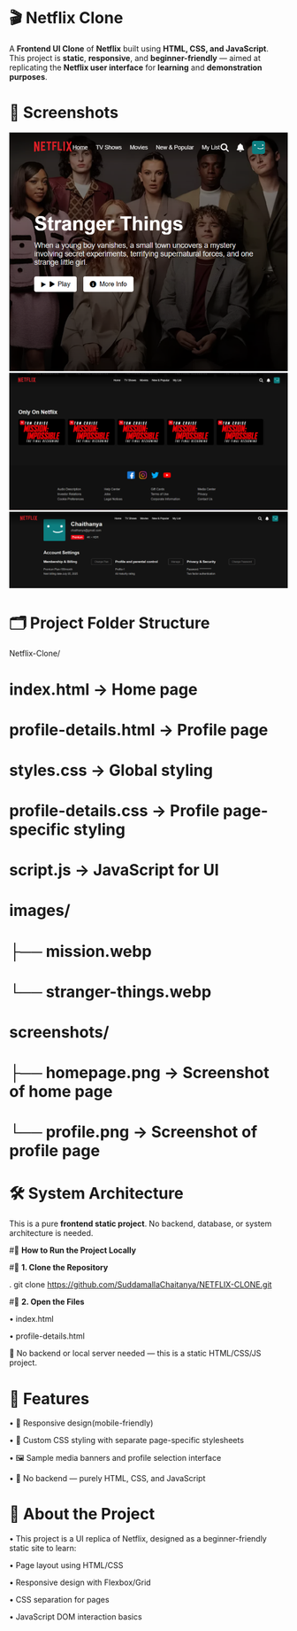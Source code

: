 # 🎬 **Netflix Clone**

A **Frontend UI Clone** of **Netflix** built using **HTML, CSS, and JavaScript**.  
This project is **static**, **responsive**, and **beginner-friendly** — aimed at replicating the **Netflix user interface** for **learning** and **demonstration purposes**.

# 🔗 **Screenshots**

![image alt](https://github.com/SuddamallaChaitanya/NETFLIX-CLONE/blob/29284999746915b28797a96be07249cf1c3ba277/Screenshot%202025-06-12%20214041.png)
![image alt](https://github.com/SuddamallaChaitanya/NETFLIX-CLONE/blob/d87ccf0c74835c243a6ff94b5ce4cc064112254b/Screenshot%202025-06-12%20205257.png)
![image alt](https://github.com/SuddamallaChaitanya/NETFLIX-CLONE/blob/5a6c9f4bffa373be3273dbec600c15819b3f9ecf/Screenshot%202025-06-12%20205354.png)

 # 🗂 **Project Folder Structure**

Netflix-Clone/
# index.html                 → Home page

# profile-details.html       → Profile page
# styles.css                 → Global styling
# profile-details.css        → Profile page-specific styling
# script.js                  → JavaScript for UI
# images/
# ├── mission.webp
# └── stranger-things.webp
# screenshots/
# ├── homepage.png           → Screenshot of home page
# └── profile.png            → Screenshot of profile page


# **🛠 System Architecture**

This is a pure **frontend static project**. No backend, database, or system architecture is needed.

#🚀 **How to Run the Project Locally**

#🔹 **1. Clone the Repository**

. git clone https://github.com/SuddamallaChaitanya/NETFLIX-CLONE.git

#🔹 **2. Open the Files**

• index.html

• profile-details.html

🧠 No backend or local server needed — this is a static HTML/CSS/JS project.

# 🧾 **Features**

• 📱 Responsive design(mobile-friendly)

• 🎨 Custom CSS styling with separate page-specific stylesheets

• 🖼 Sample media banners and profile selection interface

• 🔧 No backend — purely HTML, CSS, and JavaScript

# 📖 **About the Project**

• This project is a UI replica of Netflix, designed as a beginner-friendly static site to learn:

 • Page layout using HTML/CSS

• Responsive design with Flexbox/Grid

• CSS separation for pages

• JavaScript DOM interaction basics


